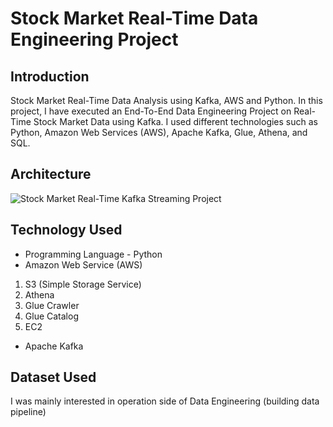 # Stock Market Real-Time Data Engineering Project

## Introduction 
Stock Market Real-Time Data Analysis using Kafka, AWS and Python.
In this project, I have executed an End-To-End Data Engineering Project on Real-Time Stock Market Data using Kafka.
I used different technologies such as Python, Amazon Web Services (AWS), Apache Kafka, Glue, Athena, and SQL.

## Architecture 
![Stock Market Real-Time Kafka Streaming Project](https://user-images.githubusercontent.com/106689439/212524917-2c3a6620-f6df-4a5e-a98e-13ebc857fa9a.jpg)


## Technology Used
- Programming Language - Python
- Amazon Web Service (AWS)
1. S3 (Simple Storage Service)
2. Athena
3. Glue Crawler
4. Glue Catalog
5. EC2
- Apache Kafka


## Dataset Used
I was mainly interested in operation side of Data Engineering (building data pipeline) 





